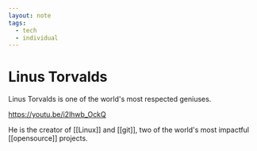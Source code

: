 ```yaml
---
layout: note
tags:
  - tech
  - individual
---
```


# Linus Torvalds

Linus Torvalds is one of the world's most respected geniuses.

https://youtu.be/i2lhwb_OckQ

He is the creator of [[Linux]] and [[git]], two of the world's most impactful [[opensource]] projects.
